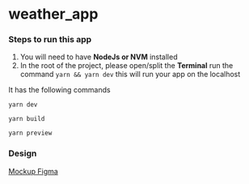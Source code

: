 # weather_app

###  Steps to run this app

1. You will need to have **NodeJs or NVM** installed
2. In the root of the project, please open/split the **Terminal** run the command `yarn && yarn dev` this will run your app on the localhost 

It has the following commands

`yarn dev`

`yarn build`

`yarn preview`

### Design 
[Mockup Figma](https://www.figma.com/file/sNl4DBY4vKw8YrtilHD1T5/weather-app?node-id=0%3A1)
